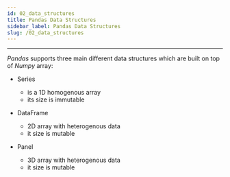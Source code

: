 ```yaml
---
id: 02_data_structures
title: Pandas Data Structures
sidebar_label: Pandas Data Structures
slug: /02_data_structures
---
```


---

*Pandas* supports three main different data structures which are built on top of *Numpy* array:
- Series
  - is a 1D homogenous array
  - its size is immutable


- DataFrame
  - 2D array with heterogenous data
  - it size is mutable


- Panel
  - 3D array with heterogenous data
  - it size is mutable 
